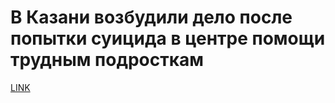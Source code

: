 # В Казани возбудили дело после попытки суицида в центре помощи трудным подросткам



[LINK](https://varlamov.ru/3017856.html)